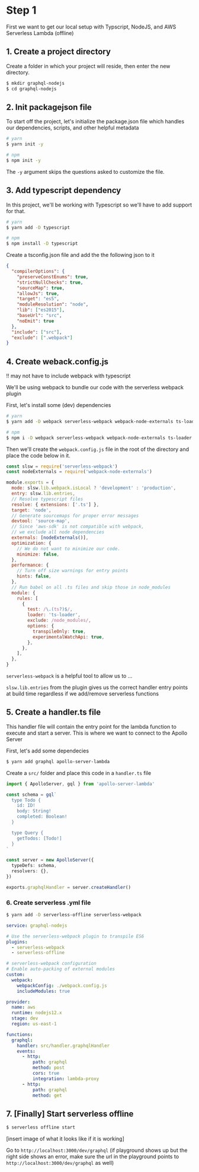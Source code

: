 # Step 1

First we want to get our local setup with Typscript, NodeJS, and AWS Serverless Lambda (offline)

<!--
1. [Create a project directory](#create_a_project_directory)
1. [Init package.json file](#init_package.json_file)
1. [Add typescript dependency](#init_package.json_file)
1. [Create weback.config.js](#init_package.json_file)
1. [Create a handler.ts file](#init_package.json_file)
1. [Create serverless .yml file](#init_package.json_file)
1. [Start serverless offline](#init_package.json_file)
-->

## 1. Create a project directory

Create a folder in which your project will reside, then enter the new directory.

```bash
$ mkdir graphql-nodejs
$ cd graphql-nodejs
```

## 2. Init packagejson file

To start off the project, let's initialize the package.json file which handles our dependencies, scripts, and other helpful metadata

```bash
# yarn
$ yarn init -y

# npm
$ npm init -y
```

The `-y` argument skips the questions asked to customize the file.

## 3. Add typescript dependency

In this project, we'll be working with Typescript so we'll have to add support for that.

```bash
# yarn
$ yarn add -D typescript

# npm
$ npm install -D typescript
```

Create a tsconfig.json file and add the the following json to it

```json
{
  "compilerOptions": {
    "preserveConstEnums": true,
    "strictNullChecks": true,
    "sourceMap": true,
    "allowJs": true,
    "target": "es5",
    "moduleResolution": "node",
    "lib": ["es2015"],
    "baseUrl": "src",
    "noEmit": true
  },
  "include": ["src"],
  "exclude": [".webpack"]
}
```

## 4. Create weback.config.js

!! may not have to include webpack with typescript

We'll be using webpack to bundle our code with the serverless webpack plugin

First, let's install some (dev) dependencies

```bash
# yarn
$ yarn add -D webpack serverless-webpack webpack-node-externals ts-loader

# npm
$ npm i -D webpack serverless-webpack webpack-node-externals ts-loader
```

Then we'll create the `webpack.config.js` file in the root of the directory and place the code below in it.

```js
const slsw = require('serverless-webpack')
const nodeExternals = require('webpack-node-externals')

module.exports = {
  mode: slsw.lib.webpack.isLocal ? 'development' : 'production',
  entry: slsw.lib.entries,
  // Resolve typescript files
  resolve: { extensions: ['.ts'] },
  target: 'node',
  // Generate sourcemaps for proper error messages
  devtool: 'source-map',
  // Since 'aws-sdk' is not compatible with webpack,
  // we exclude all node dependencies
  externals: [nodeExternals()],
  optimization: {
    // We do not want to minimize our code.
    minimize: false,
  },
  performance: {
    // Turn off size warnings for entry points
    hints: false,
  },
  // Run babel on all .ts files and skip those in node_modules
  module: {
    rules: [
      {
        test: /\.(ts?)$/,
        loader: 'ts-loader',
        exclude: /node_modules/,
        options: {
          transpileOnly: true,
          experimentalWatchApi: true,
        },
      },
    ],
  },
}
```

`serverless-webpack` is a helpful tool to allow us to ...

`slsw.lib.entries` from the plugin gives us the correct handler entry points at build time regardless if we add/remove serverless functions

## 5. Create a handler.ts file

This handler file will contain the entry point for the lambda function to execute and start a server. This is
where we want to connect to the Apollo Server

First, let's add some dependecies

```bash
$ yarn add graphql apollo-server-lambda
```

Create a `src/` folder and place this code in a `handler.ts` file

```ts
import { ApolloServer, gql } from 'apollo-server-lambda'

const schema = gql`
  type Todo {
    id: ID!
    body: String!
    completed: Boolean!
  }

  type Query {
    getTodos: [Todo!]
  }
`

const server = new ApolloServer({
  typeDefs: schema,
  resolvers: {},
})

exports.graphqlHandler = server.createHandler()
```

### 6. Create serverless .yml file

```bash
$ yarn add -D serverless-offline serverless-webpack
```

```yaml
service: graphql-nodejs

# Use the serverless-webpack plugin to transpile ES6
plugins:
  - serverless-webpack
  - serverless-offline

# serverless-webpack configuration
# Enable auto-packing of external modules
custom:
  webpack:
    webpackConfig: ./webpack.config.js
    includeModules: true

provider:
  name: aws
  runtime: nodejs12.x
  stage: dev
  region: us-east-1

functions:
  graphql:
    handler: src/handler.graphqlHandler
    events:
      - http:
          path: graphql
          method: post
          cors: true
          integration: lambda-proxy
      - http:
          path: graphql
          method: get
```

## 7. [Finally] Start serverless offline

```bash
$ serverless offline start
```

[insert image of what it looks like if it is working]

Go to `http://localhost:3000/dev/graphql` (if playground shows up but the right side shows an error, make sure the url in the playground
points to `http://localhost:3000/dev/graphql` as well)

